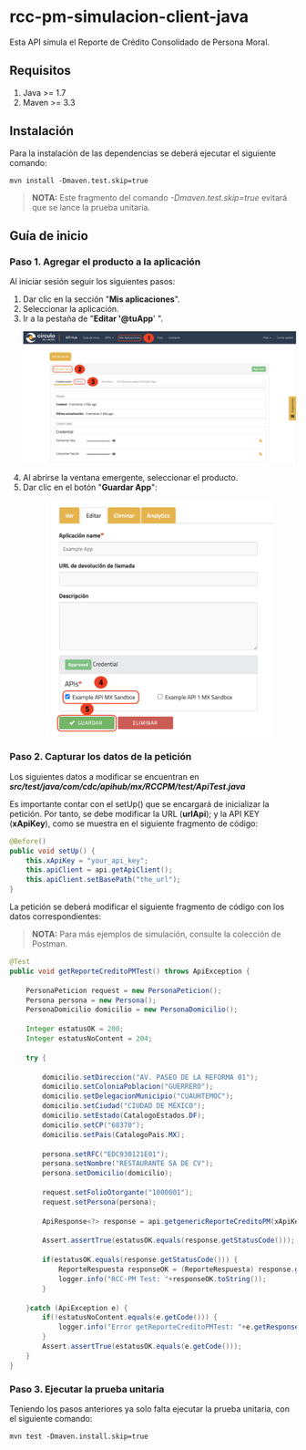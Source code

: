 # rcc-pm-simulacion-client-java

Esta API simula el Reporte de Crédito Consolidado de Persona Moral.

## Requisitos

1. Java >= 1.7
2. Maven >= 3.3

## Instalación

Para la instalación de las dependencias se deberá ejecutar el siguiente comando:

```shell
mvn install -Dmaven.test.skip=true
```

> **NOTA:** Este fragmento del comando *-Dmaven.test.skip=true* evitará que se lance la prueba unitaria.


## Guía de inicio

### Paso 1. Agregar el producto a la aplicación

Al iniciar sesión seguir los siguientes pasos:

 1. Dar clic en la sección "**Mis aplicaciones**".
 2. Seleccionar la aplicación.
 3. Ir a la pestaña de "**Editar '@tuApp**' ".
    <p align="center">
      <img src="https://github.com/APIHub-CdC/imagenes-cdc/blob/master/edit_applications.jpg" width="900">
    </p>
 4. Al abrirse la ventana emergente, seleccionar el producto.
 5. Dar clic en el botón "**Guardar App**":
    <p align="center">
      <img src="https://github.com/APIHub-CdC/imagenes-cdc/blob/master/selected_product.jpg" width="400">
    </p>

### Paso 2. Capturar los datos de la petición

Los siguientes datos a modificar se encuentran en ***src/test/java/com/cdc/apihub/mx/RCCPM/test/ApiTest.java***

Es importante contar con el setUp() que se encargará de inicializar la petición. Por tanto, se debe modificar la URL (**urlApi**); y la API KEY (**xApiKey**), como se muestra en el siguiente fragmento de código:

```java
@Before()
public void setUp() {
    this.xApiKey = "your_api_key";
    this.apiClient = api.getApiClient();
    this.apiClient.setBasePath("the_url");
}
```

La petición se deberá modificar el siguiente fragmento de código con los datos correspondientes:

> **NOTA:** Para más ejemplos de simulación, consulte la colección de Postman.

```java
@Test
public void getReporteCreditoPMTest() throws ApiException {

    PersonaPeticion request = new PersonaPeticion();
    Persona persona = new Persona();
    PersonaDomicilio domicilio = new PersonaDomicilio();
    
    Integer estatusOK = 200;
    Integer estatusNoContent = 204;
    
    try {
        
        domicilio.setDireccion("AV. PASEO DE LA REFORMA 01");
        domicilio.setColoniaPoblacion("GUERRERO");
        domicilio.setDelegacionMunicipio("CUAUHTEMOC");
        domicilio.setCiudad("CIUDAD DE MÉXICO");
        domicilio.setEstado(CatalogoEstados.DF);
        domicilio.setCP("68370");
        domicilio.setPais(CatalogoPais.MX);

        persona.setRFC("EDC930121E01");
        persona.setNombre("RESTAURANTE SA DE CV");
        persona.setDomicilio(domicilio);

        request.setFolioOtorgante("1000001");
        request.setPersona(persona);
        
        ApiResponse<?> response = api.getgenericReporteCreditoPM(xApiKey, request);

        Assert.assertTrue(estatusOK.equals(response.getStatusCode()));
        
        if(estatusOK.equals(response.getStatusCode())) {
            ReporteRespuesta responseOK = (ReporteRespuesta) response.getData();
            logger.info("RCC-PM Test: "+responseOK.toString());
        }
        
    }catch (ApiException e) {
        if(!estatusNoContent.equals(e.getCode())) {
            logger.info("Error getReporteCreditoPMTest: "+e.getResponseBody());
        }
        Assert.assertTrue(estatusOK.equals(e.getCode()));
    }        
}
```

### Paso 3. Ejecutar la prueba unitaria

Teniendo los pasos anteriores ya solo falta ejecutar la prueba unitaria, con el siguiente comando:

```shell
mvn test -Dmaven.install.skip=true
```
